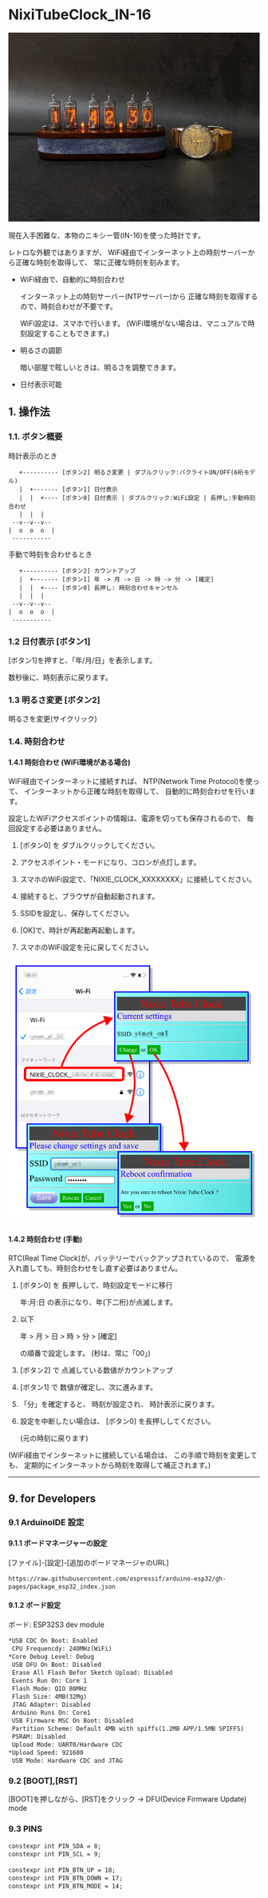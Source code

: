 # NixiTubeClock_IN-16

![](docs/photo01.webp)

現在入手困難な、本物のニキシー管(IN-16)を使った時計です。

レトロな外観ではありますが、
WiFi経由でインターネット上の時刻サーバーから正確な時刻を取得して、
常に正確な時刻を刻みます。

* WiFi経由で、自動的に時刻合わせ

  インターネット上の時刻サーバー(NTPサーバー)から
  正確な時刻を取得するので、時刻合わせが不要です。
  
  WiFi設定は、スマホで行います。
  (WiFi環境がない場合は、マニュアルで時刻設定することもできます。)

* 明るさの調節

  暗い部屋で眩しいときは、明るさを調整できます。

* 日付表示可能


## 1. 操作法

### 1.1. ボタン概要

時計表示のとき
```
   +---------- [ボタン2] 明るさ変更 | ダブルクリック:バクライトON/OFF(6桁モデル)
   |  +------- [ボタン1] 日付表示
   |  |  +---- [ボタン0] 日付表示 | ダブルクリック:WiFi設定 | 長押し:手動時刻合わせ
   |  |  |
 --v--v--v--
|  o  o  o  |
 -----------
```

手動で時刻を合わせるとき
```
   +---------- [ボタン2] カウントアップ
   |  +------- [ボタン1] 年 -> 月 -> 日 -> 時 -> 分 -> [確定]
   |  |  +---- [ボタン0] 長押し: 時刻合わせキャンセル
   |  |  |
 --v--v--v--
|  o  o  o  |
 -----------
```

### 1.2 日付表示 [ボタン1]

[ボタン1]を押すと、「年/月/日」を表示します。

数秒後に、時刻表示に戻ります。


### 1.3 明るさ変更 [ボタン2]

明るさを変更(サイクリック)


### 1.4. 時刻合わせ

#### 1.4.1 時刻合わせ (WiFi環境がある場合)

WiFi経由でインターネットに接続すれば、
NTP(Network Time Protocol)を使って、
インターネットから正確な時刻を取得して、
自動的に時刻合わせを行います。

設定したWiFiアクセスポイントの情報は、電源を切っても保存されるので、
毎回設定する必要はありません。

1. [ボタン0] を ダブルクリックしてください。

2. アクセスポイント・モードになり、コロンが点灯します。

3. スマホのWiFi設定で、「NIXIE_CLOCK_XXXXXXXX」に接続してください。

4. 接続すると、ブラウザが自動起動されます。

5. SSIDを設定し、保存してください。

6. [OK]で、時計が再起動再起動します。

7. スマホのWiFi設定を元に戻してください。

![](docs/NetMgr1.png)


#### 1.4.2 時刻合わせ (手動)

RTC(Real Time Clock)が、バッテリーでバックアップされているので、
電源を入れ直しても、時刻合わせをし直す必要はありません。

1. [ボタン0] を 長押しして、時刻設定モードに移行

   年:月:日 の表示になり、年(下二桁)が点滅します。

2. 以下

   年 > 月 > 日 > 時 > 分 > [確定]
    
   の順番で設定します。
   (秒は、常に「00」)
   
2. [ボタン2] で 点滅している数値がカウントアップ

3. [ボタン1] で 数値が確定し、次に進みます。

4. 「分」を確定すると、
   時刻が設定され、
   時計表示に戻ります。
   
5. 設定を中断したい場合は、
   [ボタン0] を長押ししてください。

   (元の時刻に戻ります)

(WiFi経由でインターネットに接続している場合は、
この手順で時刻を変更しても、
定期的にインターネットから時刻を取得して補正されます。)

---

## 9. for Developers

### 9.1 ArduinoIDE 設定

#### 9.1.1 ボードマネージャーの設定

[ファイル]-[設定]-[追加のボードマネージャのURL]
```
https://raw.githubusercontent.com/espressif/arduino-esp32/gh-pages/package_esp32_index.json
```

#### 9.1.2 ボード設定

ボード: ESP32S3 dev module
``` text
*USB CDC On Boot: Enabled
 CPU Frequencdy: 240MHz(WiFi)
*Core Debug Level: Debug
 USB DFU On Boot: Disabled
 Erase All Flash Befor Sketch Upload: Disabled
 Events Run On: Core 1
 Flash Mode: QIO 80MHz
 Flash Size: 4MB(32Mg)
 JTAG Adapter: Disabled
 Arduino Runs On: Core1
 USB Firmware MSC On Boot: Disabled
 Partition Scheme: Default 4MB with spiffs(1.2MB APP/1.5MB SPIFFS)
 PSRAM: Disabled
 Upload Mode: UART0/Hardware CDC
*Upload Speed: 921600
 USB Mode: Hardware CDC and JTAG
```

### 9.2 [BOOT],[RST]

[BOOT]を押しながら、[RST]をクリック
→ DFU(Device Firmware Update) mode

### 9.3 PINS

```
constexpr int PIN_SDA = 8;
constexpr int PIN_SCL = 9;

constexpr int PIN_BTN_UP = 18;
constexpr int PIN_BTN_DOWN = 17;
constexpr int PIN_BTN_MODE = 14;
```
